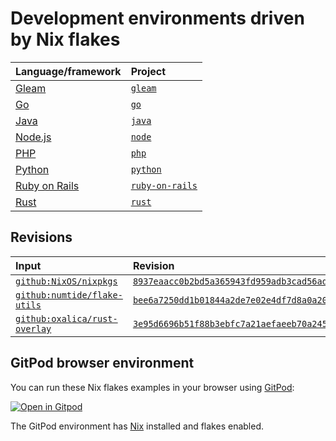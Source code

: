 # Development environments driven by Nix flakes

| Language/framework   | Project                             |
| :------------------- | :---------------------------------- |
| [Gleam]              | [`gleam`](./gleam)                  |
| [Go]                 | [`go`](./go/)                       |
| [Java]               | [`java`](./java/)                   |
| [Node.js][node]      | [`node`](./node/)                   |
| [PHP]                | [`php`](./php/)                     |
| [Python]             | [`python`](./python/)               |
| [Ruby on Rails][ror] | [`ruby-on-rails`](./ruby-on-rails/) |
| [Rust]               | [`rust`](./rust/)                   |

## Revisions

| Input                                                                    | Revision                                                                                                                            |
| :----------------------------------------------------------------------- | :---------------------------------------------------------------------------------------------------------------------------------- |
| [`github:NixOS/nixpkgs`](https://github.com/NixOS/nixpkgs)               | [`8937eaacc0b2bd5a365943fd959adb3cad56ad73`](https://github.com/NixOS/nixpkgs/tree/8937eaacc0b2bd5a365943fd959adb3cad56ad73)        |
| [`github:numtide/flake-utils`](https://github.com/numtide/flake-utils)   | [`bee6a7250dd1b01844a2de7e02e4df7d8a0a206c`](https://github.com/numtide/flake-utils/tree/bee6a7250dd1b01844a2de7e02e4df7d8a0a206c)  |
| [`github:oxalica/rust-overlay`](https://github.com/oxalica/rust-overlay) | [`3e95d6696b51f88b3ebfc7a21aefaeeb70a245bd`](https://github.com/oxalica/rust-overlay/tree/3e95d6696b51f88b3ebfc7a21aefaeeb70a245bd) |

## GitPod browser environment

You can run these Nix flakes examples in your browser using [GitPod]:

[![Open in Gitpod](https://gitpod.io/button/open-in-gitpod.svg)](https://gitpod.io/#https://github.com/the-nix-way/flake-dev-environments)

The GitPod environment has [Nix] installed and flakes enabled.

[gitpod]: https://gitpod.io
[gleam]: https://gleam.run
[go]: https://golang.org
[java]: https://docs.oracle.com/java
[nix]: https://nixos.org
[node]: https://nodejs.org
[php]: https://www.php.net
[python]: https://python.org
[ror]: https://rubyonrails.org
[rust]: https://rust-lang.org
